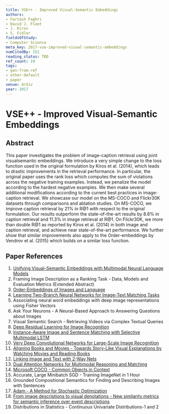 ```yaml
---
title: VSE++ - Improved Visual-Semantic Embeddings
authors:
- Fartash Faghri
- David J. Fleet
- J. Kiros
- S. Fidler
fieldsOfStudy:
- Computer Science
meta_key: 2017-vse-improved-visual-semantic-embeddings
numCitedBy: 151
reading_status: TBD
ref_count: 19
tags:
- gen-from-ref
- other-default
- paper
venue: ArXiv
year: 2017
---
```


# VSE++ - Improved Visual-Semantic Embeddings

## Abstract

This paper investigates the problem of image-caption retrieval using joint visualsemantic embeddings. We introduce a very simple change to the loss function used in the original formulation by Kiros et al. (2014), which leads to drastic improvements in the retrieval performance. In particular, the original paper uses the rank loss which computes the sum of violations across the negative training examples. Instead, we penalize the model according to the hardest negative examples. We then make several additional modifications according to the current best practices in image-caption retrieval. We showcase our model on the MS-COCO and Flickr30K datasets through comparisons and ablation studies. On MS-COCO, we improve caption retrieval by 21% in R@1 with respect to the original formulation. Our results outperform the state-of-the-art results by 8.8% in caption retrieval and 11.3% in image retrieval at R@1. On Flickr30K, we more than double R@1 as reported by Kiros et al. (2014) in both image and caption retrieval, and achieve near state-of-the-art performance. We further show that similar improvements also apply to the Order-embeddings by Vendrov et al. (2015) which builds on a similar loss function.

## Paper References

1. [Unifying Visual-Semantic Embeddings with Multimodal Neural Language Models](2014-unifying-visual-semantic-embeddings-with-multimodal-neural-language-models)
2. Framing Image Description as a Ranking Task - Data, Models and Evaluation Metrics (Extended Abstract)
3. [Order-Embeddings of Images and Language](2016-order-embeddings-of-images-and-language)
4. [Learning Two-Branch Neural Networks for Image-Text Matching Tasks](2019-learning-two-branch-neural-networks-for-image-text-matching-tasks)
5. Associating neural word embeddings with deep image representations using Fisher Vectors
6. Ask Your Neurons - A Neural-Based Approach to Answering Questions about Images
7. Visual Semantic Search - Retrieving Videos via Complex Textual Queries
8. [Deep Residual Learning for Image Recognition](2015-resnet.md)
9. [Instance-Aware Image and Sentence Matching with Selective Multimodal LSTM](2017-instance-aware-image-and-sentence-matching-with-selective-multimodal-lstm)
10. [Very Deep Convolutional Networks for Large-Scale Image Recognition](2015-very-deep-convolutional-networks-for-large-scale-image-recognition)
11. [Aligning Books and Movies - Towards Story-Like Visual Explanations by Watching Movies and Reading Books](2015-aligning-books-and-movies-towards-story-like-visual-explanations-by-watching-movies-and-reading-books)
12. [Linking Image and Text with 2-Way Nets](2017-linking-image-and-text-with-2-way-nets)
13. [Dual Attention Networks for Multimodal Reasoning and Matching](2017-dual-attention-networks-for-multimodal-reasoning-and-matching)
14. [Microsoft COCO - Common Objects in Context](2014-microsoft-coco-common-objects-in-context)
15. Accurate, Large Minibatch SGD - Training ImageNet in 1 Hour
16. Grounded Compositional Semantics for Finding and Describing Images with Sentences
17. [Adam - A Method for Stochastic Optimization](2015-adam-a-method-for-stochastic-optimization)
18. [From image descriptions to visual denotations - New similarity metrics for semantic inference over event descriptions](2014-from-image-descriptions-to-visual-denotations-new-similarity-metrics-for-semantic-inference-over-event-descriptions)
19. Distributions in Statistics - Continuous Univariate Distributions-1 and 2
